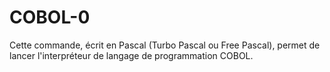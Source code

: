 # COBOL-0
Cette commande, écrit en Pascal (Turbo Pascal ou Free Pascal), permet de lancer l'interpréteur de langage de programmation COBOL.
